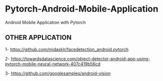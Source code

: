 # Pytorch-Android-Mobile-Application
Android Mobile Application with Pytorch



## OTHER APPLICATION

1- https://github.com/midasklr/facedetection_android.pytorch

2- https://towardsdatascience.com/object-detector-android-app-using-pytorch-mobile-neural-network-407c419b56cd

3- https://github.com/googlesamples/android-vision




